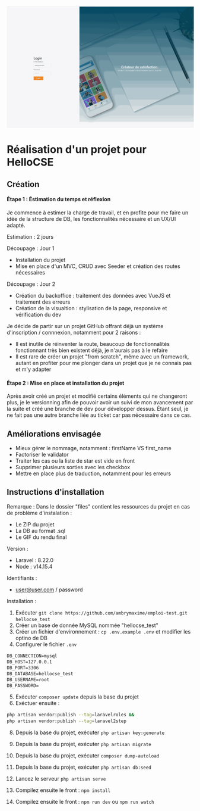 ![](files/hellocse.gif)

# Réalisation d'un projet pour HelloCSE
## Création
#### Étape 1 : Éstimation du temps et réflexion
Je commence à estimer la charge de travail, et en profite pour me faire un idée de la structure de DB, les fonctionnalités nécessaire et un UX/UI adapté. 

Estimation : 2 jours

Découpage : Jour 1 
- Installation du projet
- Mise en place d'un MVC, CRUD avec Seeder et création des routes nécessaires

Découpage : Jour 2
- Création du backoffice : traitement des données avec VueJS et traitement des erreurs
- Création de la visualtion : stylisation de la page, responsive et vérification du dev

Je décide de partir sur un projet GitHub offrant déjà un système d'inscription / connnexion, notamment pour 2 raisons : 
- Il est inutile de réinventer la route, beaucoup de fonctionnalités fonctionnant très bien existent déjà, je n'aurais pas à le refaire
- Il est rare de créer un projet "from scratch", même avec un framework, autant en profiter pour me plonger dans un projet que je ne connais pas et m'y adapter

#### Étape 2 : Mise en place et installation du projet
Après avoir créé un projet et modifié certains éléments qui ne changeront plus, je le versionning afin de pouvoir avoir un suivi de mon avancement par la suite et créé une branche de dev pour développer dessus. Étant seul, je ne fait pas une autre branche liée au ticket car pas nécessaire dans ce cas.

## Améliorations envisagée
  * Mieux gérer le nommage, notamment : firstName VS first_name
  * Factoriser le validator
  * Traiter les cas ou la liste de star est vide en front
  * Supprimer plusieurs sorties avec les checkbox
  * Mettre en place plus de traduction, notamment pour les erreurs

## Instructions d'installation

Remarque : 
Dans le dossier "files" contient les ressources du projet en cas de problème d'instalation :
- Le ZIP du projet
- La DB au format .sql
- Le GIF du rendu final

Version : 

- Laravel : 8.22.0
- Node : v14.15.4

Identifiants : 

- user@user.com / password

Installation : 

1. Exécuter `git clone https://github.com/ambrymaxime/emploi-test.git hellocse_test`
2. Créer un base de donnée MySQL nommée "hellocse_test"
3. Créer un fichier d'environnement : `cp .env.example .env` et modifier les optino de DB
4. Configurer le fichier `.env`
```
DB_CONNECTION=mysql
DB_HOST=127.0.0.1
DB_PORT=3306
DB_DATABASE=hellocse_test
DB_USERNAME=root
DB_PASSWORD=
```
5. Exécuter `composer update` depuis la base du projet
6. Exéctuer ensuite :
```bash
php artisan vendor:publish --tag=laravelroles &&
php artisan vendor:publish --tag=laravel2step
```
8. Depuis la base du projet, exécuter `php artisan key:generate`
9. Depuis la base du projet, exécuter `php artisan migrate`
10. Depuis la base du projet, exécuter `composer dump-autoload`
11. Depuis la base du projet, exécuter `php artisan db:seed`

12. Lancez le serveur `php artisan serve`
13. Compilez ensuite le front : `npm install`
14. Compilez ensuite le front : `npm run dev` ou `npm run watch`
